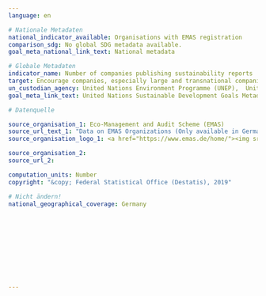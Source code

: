 ```yaml
---
language: en

# Nationale Metadaten
national_indicator_available: Organisations with EMAS registration
comparison_sdg: No global SDG metadata available.
goal_meta_national_link_text: National metadata

# Globale Metadaten
indicator_name: Number of companies publishing sustainability reports
target: Encourage companies, especially large and transnational companies, to adopt sustainable practices and to integrate sustainability information into their reporting cycle
un_custodian_agency: United Nations Environment Programme (UNEP),  United Nations Conference on Trade and Development (UNCTAD)
goal_meta_link_text: United Nations Sustainable Development Goals Metadata

# Datenquelle

source_organisation_1: Eco-Management and Audit Scheme (EMAS)
source_url_text_1: "Data on EMAS Organizations (Only available in German)"
source_organisation_logo_1: <a href="https://www.emas.de/home/"><img src="https://g205sdgs.github.io/sdg-indicators/public/LogosEn/emas.png" alt="Logo EMAS" /></a>

source_organisation_2:
source_url_2:

computation_units: Number
copyright: "&copy; Federal Statistical Office (Destatis), 2019"

# Nicht ändern!
national_geographical_coverage: Germany











---
```

